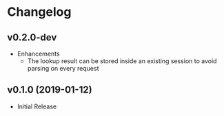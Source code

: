 # Changelog

## v0.2.0-dev

- Enhancements
    - The lookup result can be stored inside an existing session to avoid parsing on every request

## v0.1.0 (2019-01-12)

- Initial Release

